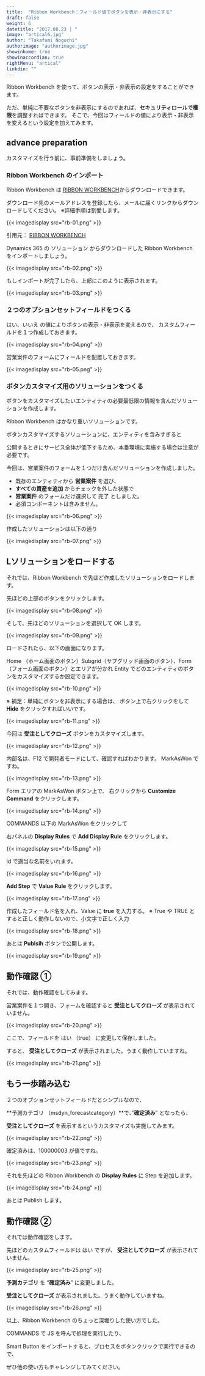 ```yaml
---
title:  "Ribbon Workbench：フィールド値でボタンを表示・非表示にする"
draft: false
weight: 6
datetitle: "2017.08.23 | "
image: "artical6.jpg"
Author: "Takafumi Noguchi"
authorimage: "authorimage.jpg"
showinhome: true
showinaccordian: true
rightMenu: "artical"
linkdin: ""
---
```

<!-- Intro  -->
Ribbon Workbench を使って、ボタンの表示・非表示の設定をすることができます。

ただ、単純に不要なボタンを非表示にするのであれば、**セキュリティロールで権限**を調整すればできます。
そこで、今回はフィールドの値により表示・非表示を変えるという設定を加えてみます。


## advance preparation
カスタマイズを行う前に、事前準備をしましょう。

### Ribbon Workbench のインポート
Ribbon Workbench は  [RIBBON WORKBENCH](https://www.develop1.net/public/rwb/ribbonworkbench.aspx)からダウンロードできます。

ダウンロード先のメールアドレスを登録したら、メールに届くリンクからダウンロードしてください。
※詳細手順は割愛します。

<!-- Quate Box -->
  <!-- Image= rb-01.png -->
{{< imagedisplay src="rb-01.png" >}}

  引用元： [RIBBON WORKBENCH](https://www.develop1.net/public/rwb/ribbonworkbench.aspx)

Dynamics 365 の ソリューション からダウンロードした Ribbon Workbench をインポートしましょう。
<!-- Image= rb-02.png -->
{{< imagedisplay src="rb-02.png" >}}

もしインポートが完了したら、上部にこのように表示されます。
<!-- Image= rb-03.png -->
{{< imagedisplay src="rb-03.png" >}}

### ２つのオプションセットフィールドをつくる
はい、いいえ の値によりボタンの表示・非表示を変えるので、
カスタムフィールドを１つ作成しておきます。
<!-- Image= rb-04.png -->
{{< imagedisplay src="rb-04.png" >}}

営業案件のフォームにフィールドを配置しておきます。
<!-- Image= rb-05.png -->
{{< imagedisplay src="rb-05.png" >}}

### ボタンカスタマイズ用のソリューションをつくる

ボタンをカスタマイズしたいエンティティの必要最低限の情報を含んだソリューションを作成します。

Ribbon Workbench はかなり重いソリューションです。

 

ボタンカスタマイズするソリューションに、エンティティを含みすぎると

公開するときにサービス全体が低下するため、本番環境に実施する場合は注意が必要です。

今回は、営業案件のフォームを１つだけ含んだソリューションを作成しました。
 * 既存のエンティティから **営業案件** を選び、
 * **すべての資産を追加** からチェックを外した状態で
 * **営業案件** のフォームだけ選択して 完了 としました。
 * 必須コンポーネントは含みません。

<!-- Image= rb-06.png -->
{{< imagedisplay src="rb-06.png" >}}

作成したソリューションは以下の通り
<!-- Image= rb-07.png -->
{{< imagedisplay src="rb-07.png" >}}

## Lソリューションをロードする
それでは、Ribbon Workbench で先ほど作成したソリューションをロードします。

先ほどの上部のボタンをクリックします。
<!-- Image= rb-08.png -->
{{< imagedisplay src="rb-08.png" >}}

そして、先ほどのソリューションを選択して OK します。
<!-- Image= rb-09.png -->
{{< imagedisplay src="rb-09.png" >}}

ロードされたら、以下の画面になります。

Home （ホーム画面のボタン）Subgrid（サブグリッド画面のボタン）、Form （フォーム画面のボタン）とエリアが分かれ
Entity でどのエンティティのボタンをカスタマイズするか設定できます。
<!-- Image= rb-10.png -->
{{< imagedisplay src="rb-10.png" >}}

※ 補足：単純にボタンを非表示にする場合は、
ボタン上で右クリックをして **Hide** をクリックすればいいです。
<!-- Image= rb-11.png -->
{{< imagedisplay src="rb-11.png" >}}

今回は **受注としてクローズ** ボタンをカスタマイズします。
<!-- Image= rb-12.png -->
{{< imagedisplay src="rb-12.png" >}}

内部名は、F12 で開発者モードにして、確認すればわかります。
MarkAsWon ですね。
<!-- Image= rb-13.png -->
{{< imagedisplay src="rb-13.png" >}}

Form エリアの MarkAsWon ボタン上で、
右クリックから **Customize Command** をクリックします。
<!-- Image= rb-14.png -->
{{< imagedisplay src="rb-14.png" >}}

COMMANDS 以下の MarkAsWon をクリックして

右パネルの **Display Rules** で **Add Display Rule** をクリックします。
<!-- Image= rb-15.png -->
{{< imagedisplay src="rb-15.png" >}}

Id で適当な名前をいれます。
<!-- Image= rb-16.png -->
{{< imagedisplay src="rb-16.png" >}}

**Add Step** で **Value Rule** をクリックします。
<!-- Image= rb-17.png -->
{{< imagedisplay src="rb-17.png" >}}

作成したフィールド名を入れ、Value に **true** を入力する。
※ True や TRUE とすると正しく動作しないので、小文字で正しく入力
<!-- Image= rb-18.png -->
{{< imagedisplay src="rb-18.png" >}}

あとは **Publsih** ボタンで公開します。
<!-- Image= rb-19.png -->
{{< imagedisplay src="rb-19.png" >}}

## 動作確認 ① 
それでは、動作確認をしてみます。

営業案件を１つ開き、フォームを確認すると **受注としてクローズ**  が表示されていません。
<!-- Image= rb-20.png -->
{{< imagedisplay src="rb-20.png" >}}

ここで、フィールドを はい （true） に変更して保存しました。

すると、 **受注としてクローズ** が表示されました。うまく動作していますね。
<!-- Image= rb-21.png -->
{{< imagedisplay src="rb-21.png" >}}

## もう一歩踏み込む
２つのオプションセットフィールドだとシンプルなので、

**予測カテゴリ （msdyn_forecastcategory）**で、”**確定済み**” となったら、

 **受注としてクローズ**  を表示するというカスタマイズも実施してみます。
<!-- Image= rb-22.png -->
{{< imagedisplay src="rb-22.png" >}}

確定済みは、100000003 が値ですね。
<!-- Image= rb-23.png -->
{{< imagedisplay src="rb-23.png" >}}

それを先ほどの Ribbon Workbench の **Display Rules** に Step を追加します。
<!-- Image= rb-24.png -->
{{< imagedisplay src="rb-24.png" >}}

あとは Publish します。

## 動作確認 ②
それでは動作確認をします。

先ほどのカスタムフィールドは はい ですが、 **受注としてクローズ**  が表示されていません。
<!-- Image= rb-25.png -->
{{< imagedisplay src="rb-25.png" >}}

**予測カテゴリ**  を “**確定済み**” に変更しました。

 **受注としてクローズ**  が表示されました。うまく動作していますね。
<!-- Image= rb-26.png -->
{{< imagedisplay src="rb-26.png" >}}

以上、Ribbon Workbench のちょっと深堀りした使い方でした。

 

COMMANDS で JS を呼んで処理を実行したり、

Smart Button をインポートすると、プロセスをボタンクリックで実行できるので、

ぜひ他の使い方もチャレンジしてみてください。